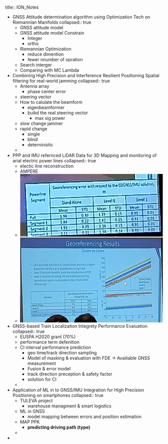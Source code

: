 title:: ION_Notes

- GNSS Attitude determination algorithm using Optimization Tech on Riemannian Manifolds
  collapsed:: true
	- GNSS attitude model
	- GNSS attitude model Constrain
		- Integer
		- ortho
	- Riemannian Optimization
		- reduce dimention
		- fewer nnumber of opration
	- Search interger
	- Comparing with MC Lambda
- Combining High Precision and Interference Resilient Positioning Spatial filtering for real-world jamming
  collapsed:: true
	- Antenna array
		- phase center error
	- steering vector
	- How to calulate the beamform
		- eigenbeamformer
		- buikd the real steering vector
			- max sig power
	- slow change jammer
	- rapid change
		- single
		- blind
		- deterninistic
	-
- PPP and IMU refernced LiDAR Data for 3D Mapping and monitoring of arial electric power lines
  collapsed:: true
	- electic line reconstruction
	- AMPERE
	- ![image.png](../assets/image_1663782162325_0.png)
	- ![image.png](../assets/image_1663782192975_0.png)
- GNSS-based Train Localization Integrety Performance Evaluation
  collapsed:: true
	- EUSPA H2020 grant (70%)
	- performance term defenition
	- CI interval performance prediction
		- geo time/track direction sampling
		- Model of masking & evaluation with FDE -> Availiable GNSS measurement
		- Fusion & error model
		- track direction preception & safety factor
		- solution for CI
	-
- Application of ML in to GNSS/IMU Integration for High Precision Positioning on smartphones
  collapsed:: true
	- TULEVA project
		- warehouse managment & smart logistics
	- ML in GNSS
		- model mapping between errors and position estimation
	- MAP PPK
		- **predicting driving path (type)**
	-
-